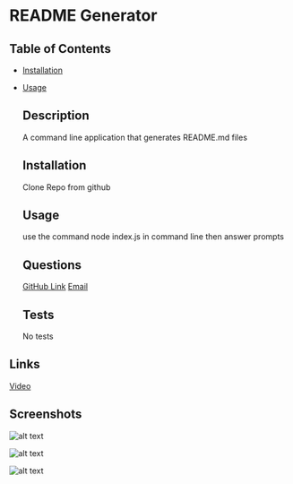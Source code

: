 # README Generator

  ## Table of Contents
* [Installation](#installation)
* [Usage](#usage)


  ## Description
  A command line application that generates README.md files

  ## Installation
  Clone Repo from github

  ## Usage
  use the command node index.js in command line then answer prompts

  ## Questions
  [GitHub Link](https://github.com/JonnyFaulkner)
  [Email](jonnyfaulkner21@gmail.com)

  ## Tests
  No tests

## Links
[Video](https://drive.google.com/file/d/1k-qYA3vOBLDdXsuiimYXhF02k865fdnP/view)

## Screenshots
![alt text](images/Screenshot-1)

![alt text](images/Screenshot-2)

![alt text](images/Screenshot-3)
